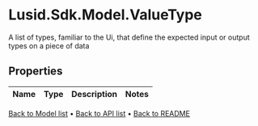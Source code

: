 # Lusid.Sdk.Model.ValueType
A list of types, familiar to the Ui, that define the expected input or output types on a piece of data

## Properties

Name | Type | Description | Notes
------------ | ------------- | ------------- | -------------

[Back to Model list](../README.md#documentation-for-models) &#8226; [Back to API list](../README.md#documentation-for-api-endpoints) &#8226; [Back to README](../README.md)

